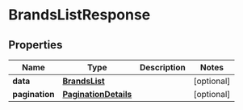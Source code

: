 # BrandsListResponse

## Properties
Name | Type | Description | Notes
------------ | ------------- | ------------- | -------------
**data** | [**BrandsList**](BrandsList.md) |  |  [optional]
**pagination** | [**PaginationDetails**](PaginationDetails.md) |  |  [optional]
